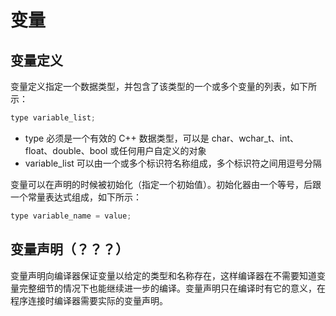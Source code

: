 # 变量

## 变量定义

变量定义指定一个数据类型，并包含了该类型的一个或多个变量的列表，如下所示：

```c
type variable_list;
```

- type 必须是一个有效的 C++ 数据类型，可以是 char、wchar_t、int、float、double、bool 或任何用户自定义的对象
- variable_list 可以由一个或多个标识符名称组成，多个标识符之间用逗号分隔

变量可以在声明的时候被初始化（指定一个初始值）。初始化器由一个等号，后跟一个常量表达式组成，如下所示：

```c
type variable_name = value;
```

## 变量声明（？？？）

变量声明向编译器保证变量以给定的类型和名称存在，这样编译器在不需要知道变量完整细节的情况下也能继续进一步的编译。变量声明只在编译时有它的意义，在程序连接时编译器需要实际的变量声明。